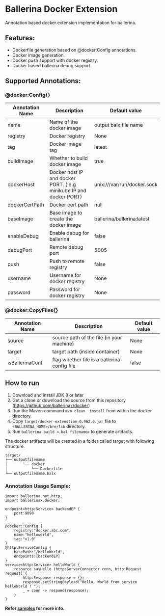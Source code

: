 # Ballerina Docker Extension
 
Annotation based docker extension implementation for ballerina. 

## Features:
- Dockerfile generation based on @docker:Config annotations. 
- Docker image generation. 
- Docker push support with docker registry.
- Docker based ballerina debug support. 

## Supported Annotations:

### @docker:Config{}
|**Annotation Name**|**Description**|**Default value**|
|--|--|--|
|name|Name of the docker image|output balx file name|
|registry|Docker registry|None|
|tag|Docker image tag|latest|
|buildImage|Whether to build docker image|true|
|dockerHost|Docker host IP and docker PORT. ( e.g minikube IP and docker PORT)|unix:///var/run/docker.sock|
|dockerCertPath|Docker cert path|null|
|baseImage|Base image to create the docker image|ballerina/ballerina:latest|
|enableDebug|Enable debug for ballerina|false|
|debugPort|Remote debug port|5005|
|push|Push to remote registry|false|
|username|Username for docker registry|None|
|password|Password for docker registry|None|

### @docker:CopyFiles{}
|**Annotation Name**|**Description**|**Default value**|
|--|--|--|
|source|source path of the file (in your machine)|None|
|target|target path (inside container)|None|
|isBallerinaConf|flag whether file is a ballerina config file|false|


## How to run

1. Download and install JDK 8 or later
2. Get a clone or download the source from this repository (https://github.com/ballerinax/docker)
3. Run the Maven command ``mvn clean  install`` from within the docker directory.
4. Copy ``target/docker-extenstion-0.962.0.jar`` file to ``<BALLERINA_HOME>/bre/lib`` directory.
5. Run ``ballerina build <.bal filename>`` to generate artifacts.

The docker artifacts will be created in a folder called target with following structure.
```bash
target/
├── outputfilename
│   	└── docker
│	      	└── Dockerfile
└── outputfilename.balx
```

### Annotation Usage Sample:
```ballerina
import ballerina.net.http;
import ballerinax.docker;

endpoint<http:Service> backendEP {
    port:9090
}

@docker::Config {
    registry:"docker.abc.com",
    name:"helloworld",
    tag:"v1.0"
}
@http:ServiceConfig {
    basePath:"/helloWorld",
    endpoints:[backendEP]
}
service<http:Service> helloWorld {
    resource sayHello (http:ServerConnector conn, http:Request request) {
        http:Response response = {};
        response.setStringPayload("Hello, World from service helloWorld ! ");
        _ = conn -> respond(response);
    }
}
```
**Refer [samples](samples) for more info.**